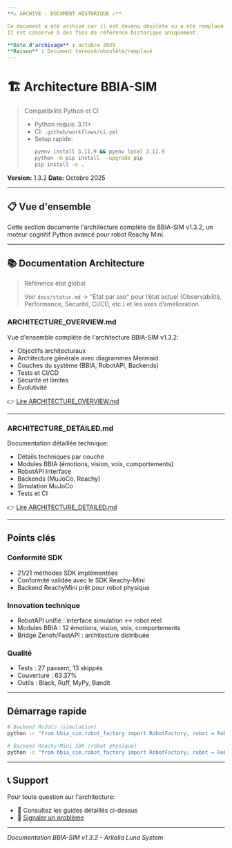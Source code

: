 ```yaml
---
**⚠️ ARCHIVE - DOCUMENT HISTORIQUE ⚠️**

Ce document a été archivé car il est devenu obsolète ou a été remplacé par une version plus récente.
Il est conservé à des fins de référence historique uniquement.

**Date d'archivage** : octobre 2025
**Raison** : Document terminé/obsolète/remplacé
---
```


# 🏗️ Architecture BBIA-SIM

> Compatibilité Python et CI
>
> - Python requis: 3.11+
> - CI: `.github/workflows/ci.yml`
> - Setup rapide:
>   ```bash
>   pyenv install 3.11.9 && pyenv local 3.11.9
>   python -m pip install --upgrade pip
>   pip install -e .
>   ```

**Version:** 1.3.2
**Date:** Octobre 2025

---

## 📋 Vue d'ensemble

Cette section documente l'architecture complète de BBIA-SIM v1.3.2, un moteur cognitif Python avancé pour robot Reachy Mini.

---

## 📚 Documentation Architecture

> Référence état global
>
> Voir `docs/status.md` → "État par axe" pour l’état actuel (Observabilité, Performance, Sécurité, CI/CD, etc.) et les axes d’amélioration.

### **ARCHITECTURE_OVERVIEW.md**
Vue d'ensemble complète de l'architecture BBIA-SIM v1.3.2:
- Objectifs architecturaux
- Architecture générale avec diagrammes Mermaid
- Couches du système (BBIA, RobotAPI, Backends)
- Tests et CI/CD
- Sécurité et limites
- Évolutivité

👉 [Lire ARCHITECTURE_OVERVIEW.md](./ARCHITECTURE_OVERVIEW.md)

---

### **ARCHITECTURE_DETAILED.md**
Documentation détaillée technique:
- Détails techniques par couche
- Modules BBIA (émotions, vision, voix, comportements)
- RobotAPI Interface
- Backends (MuJoCo, Reachy)
- Simulation MuJoCo
- Tests et CI

👉 [Lire ARCHITECTURE_DETAILED.md](./ARCHITECTURE_DETAILED.md)

---

## Points clés

### Conformité SDK
- 21/21 méthodes SDK implémentées
- Conformité validée avec le SDK Reachy-Mini
- Backend ReachyMini prêt pour robot physique

### Innovation technique
- RobotAPI unifié : interface simulation ↔ robot réel
- Modules BBIA : 12 émotions, vision, voix, comportements
- Bridge Zenoh/FastAPI : architecture distribuée

### Qualité
- Tests : 27 passent, 13 skippés
- Couverture : 63.37%
- Outils : Black, Ruff, MyPy, Bandit

---

## Démarrage rapide

```bash
# Backend MuJoCo (simulation)
python -c "from bbia_sim.robot_factory import RobotFactory; robot = RobotFactory.create_backend('mujoco')"

# Backend Reachy-Mini SDK (robot physique)
python -c "from bbia_sim.robot_factory import RobotFactory; robot = RobotFactory.create_backend('reachy_mini')"
```

---

## 📞 Support

Pour toute question sur l'architecture:
- 📖 Consultez les guides détaillés ci-dessus
- 🐛 [Signaler un problème](https://github.com/arkalia-luna-system/bbia-sim/issues)

---

*Documentation BBIA-SIM v1.3.2 - Arkalia Luna System*

